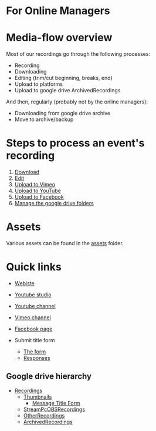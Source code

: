 <h1>For Online Managers</h1>

# Media-flow overview
Most of our recordings go through the following processes:
 * Recording
 * Downloading 
 * Editing (trim/cut beginning, breaks, end)
 * Upload to platforms
 * Upload to google drive ArchivedRecordings

And then, regularly (probably not by the online managers):
 * Downloading from google drive archive
 * Move to archive/backup

# Steps to process an event's recording

1. [Download](download.md)
1. [Edit](video_editing.md)
2. [Upload to Vimeo](vimeo.md)
3. [Upload to YouTube](youtube.md)
4. [Upload to Facebook](facebook_video.md)
5. [Manage the google drive folders](manage_google_drive.md)

# Assets

Various assets can be found in the [assets](assets) folder.

# Quick links

* [Webiste](https://calvarycyprus.com)
* [Youtube studio](https://studio.youtube.com/channel/UC0uEys0VihIMmJFFL1Swj8g/videos)
* [Youtube channel](https://www.youtube.com/channel/UC0uEys0VihIMmJFFL1Swj8g)
* [Vimeo channel](https://vimeo.com/user133790558)
* [Facebook page](https://www.facebook.com/profile.php?id=100064617556957)

* Submit title form
    * [The form](https://tinyurl.com/ccpeventtitle)
    * [Responses](https://docs.google.com/spreadsheets/d/1U4e9Zl-bMcoLnEX45d6xp-LrloPPm9Uc4XkpturU5JE/edit#gid=563687903)

## Google drive hierarchy
 * [Recordings](https://drive.google.com/drive/folders/1hWqKziK_C1x0tJZbU-LRc37UWaybYvJ_)
   * [Thumbnails](https://drive.google.com/drive/folders/1G_yGUalItjvr9RIatlAt7c1_WIkqtqAj?usp=drive_link)
     * [Message Title Form](https://drive.google.com/drive/folders/1s27VPf_XdvECamqAqauSTVW-hWHz549-?usp=drive_link)
   * [StreamPcOBSRecordings](https://drive.google.com/drive/folders/1hNNs13uH2axNPDnkZgHyR10jpfO7UVrc?usp=drive_link)
   * [OtherRecordings](https://drive.google.com/drive/folders/17gQgmRwi3JmZXZ_OICUVdbewtcM3omxd?usp=drive_link)
   * [ArchivedRecordings](https://drive.google.com/drive/folders/1uiSQAJTFtMKRcx1BCm3R-SwR9kuvnIYf?usp=drive_link)